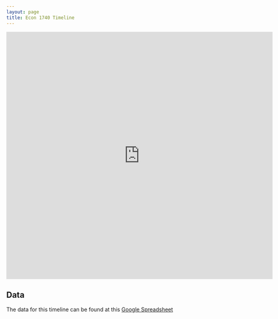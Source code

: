 ```yaml
---
layout: page
title: Econ 1740 Timeline
---
```


<iframe src='http://embed.verite.co/timeline/?source=0Aj-ePQ0Xr6fbdFFGY3NpZTR2aDFGQmducjlSLVJoRUE&font=Bevan-PotanoSans&maptype=toner&lang=en&height=650' width='700' height='650' frameborder='0'></iframe>

## Data

The data for this timeline can be found at this [Google Spreadsheet](https://docs.google.com/spreadsheet/pub?key=0Aj-ePQ0Xr6fbdFFGY3NpZTR2aDFGQmducjlSLVJoRUE&output=html)
